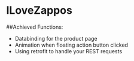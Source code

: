 # ILoveZappos
##Achieved Functions:
* Databinding for the product page
* Animation when floating action button clicked 
* Using retrofit to handle your REST requests 
